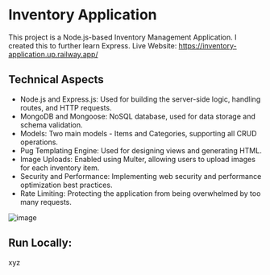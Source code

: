 # Inventory Application

This project is a Node.js-based Inventory Management Application. I created this to further learn Express. 
Live Website: https://inventory-application.up.railway.app/

## Technical Aspects
- Node.js and Express.js: Used for building the server-side logic, handling routes, and HTTP requests.
- MongoDB and Mongoose: NoSQL database, used for data storage and schema validation.
- Models: Two main models - Items and Categories, supporting all CRUD operations.
- Pug Templating Engine: Used for designing views and generating HTML.
- Image Uploads: Enabled using Multer, allowing users to upload images for each inventory item.
- Security and Performance: Implementing web security and performance optimization best practices.
- Rate Limiting: Protecting the application from being overwhelmed by too many requests.

![image](https://github.com/Dallair220/inventory-application/assets/93786532/d277fdb9-ea38-40e7-b75b-fb17d41f55df)

## Run Locally:
xyz
